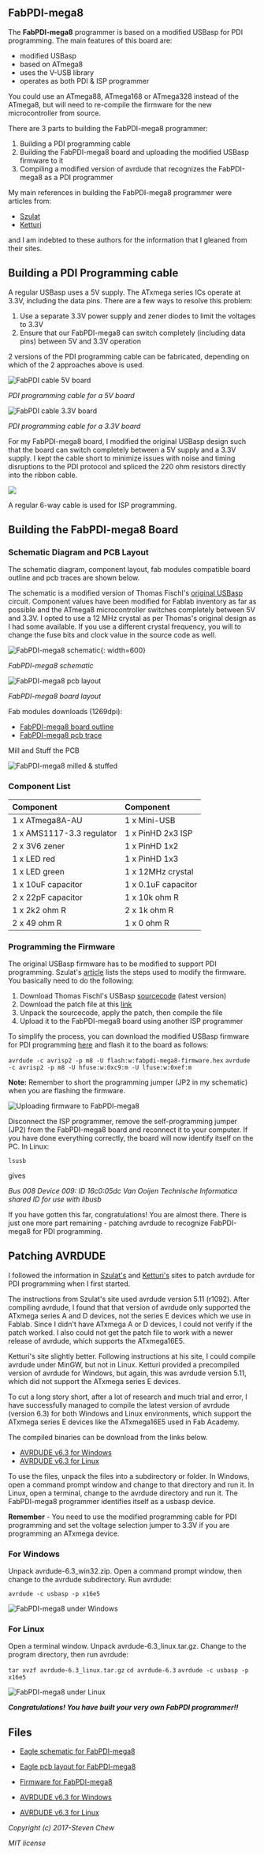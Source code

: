 ## FabPDI-mega8
The **FabPDI-mega8** programmer is based on a modified USBasp for PDI programming. The main features of this board are:
* modified USBasp
* based on ATmega8
* uses the V-USB library
* operates as both PDI & ISP programmer

You could use an ATmega88, ATmega168 or ATmega328 instead of the ATmega8, but will need to re-compile the firmware for the new microcontroller from source.

There are 3 parts to building the FabPDI-mega8 programmer:
1. Building a PDI programming cable
2. Building the FabPDI-mega8 board and uploading the modified USBasp firmware to it
3. Compiling a modified version of avrdude that recognizes the FabPDI-mega8 as a PDI programmer

My main references in building the FabPDI-mega8 programmer were articles from:
* [Szulat](http://szulat.blogspot.sg/2012/08/atxmega-programmer-for-050.html)
* [Ketturi](https://ketturi.kapsi.fi/2013/05/programming-xmega-with-usbasp-avrdude/)

and I am indebted to these authors for the information that I gleaned from their sites.

## Building a PDI Programming cable
A regular USBasp uses a 5V supply. The ATxmega series ICs operate at 3.3V, including the data pins. There are a few ways to resolve this problem:
1. Use a separate 3.3V power supply and zener diodes to limit the voltages to 3.3V
2. Ensure that our FabPDI-mega8 can switch completely (including data pins) between 5V and 3.3V operation

2 versions of the PDI programming cable can be fabricated, depending on which of the 2 approaches above is used.

![FabPDI cable 5V board](images/fabpdi-mega8_01.png)

*PDI programming cable for a 5V board*

![FabPDI cable 3.3V board](images/fabpdi-mega8_02.png)

*PDI programming cable for a 3.3V board*

For my FabPDI-mega8 board, I modified the original USBasp design such that the board can switch completely between a 5V supply and a 3.3V supply. I kept the cable short to minimize issues with noise and timing disruptions to the PDI protocol and spliced the 220 ohm resistors directly into the ribbon cable.

![](images/fabpdi-mega8_03.png)

A regular 6-way cable is used for ISP programming.

## Building the FabPDI-mega8 Board
### **Schematic Diagram and PCB Layout**

The schematic diagram, component layout, fab modules compatible board outline and pcb traces are shown below.

The schematic is a modified version of Thomas Fischl's [original USBasp](http://www.fischl.de/usbasp/) circuit. Component values have been modified for Fablab inventory as far as possible and the ATmega8 microcontroller switches completely between 5V and 3.3V. I opted to use a 12 MHz crystal as per Thomas's original design as I had some available. If you use a different crystal frequency, you will to change the fuse bits and clock value in the source code as well.

![FabPDI-mega8 schematic](images/fabpdi-mega8_04.png){: width=600}

*FabPDI-mega8 schematic*

![FabPDI-mega8 pcb layout](images/fabpdi-mega8_05.png)

*FabPDI-mega8 board layout*

Fab modules downloads (1269dpi):

* [FabPDI-mega8 board outline](images/fabpdi-mega8_outline.png)
* [FabPDI-mega8 pcb trace](images/fabpdi-mega8_traces.png)

Mill and Stuff the PCB

![FabPDI-mega8 milled & stuffed](images/fabpdi-mega8_06.png)

### **Component List**

| Component | Component |
| :------- | :-------- |
| 1 x ATmega8A-AU | 1 x Mini-USB |
| 1 x AMS1117-3.3 regulator | 1 x PinHD 2x3 ISP |
| 2 x 3V6 zener | 1 x PinHD 1x2 |
| 1 x LED red | 1 x PinHD 1x3 |
| 1 x LED green | 1 x 12MHz crystal |
| 1 x 10uF capacitor | 1 x 0.1uF capacitor |
| 2 x 22pF capacitor | 1 x 10k ohm R |
| 1 x 2k2 ohm R | 2 x 1k ohm R |
| 2 x 49 ohm R | 1 x 0 ohm R |

### **Programming the Firmware**
The original USBasp firmware has to be modified to support PDI programming. Szulat's [article](http://szulat.blogspot.sg/2012/08/atxmega-programmer-for-050.html) lists the steps used to modify the firmware. You basically need to do the following:

1. Download Thomas Fischl's USBasp [sourcecode](http://www.fischl.de/usbasp/usbasp.2011-05-28.tar.gz) (latest version)
2. Download the patch file at this [link](http://sz.toyspring.com/usbasp-pdi-usbaspfirmware-20120816.diff)
3. Unpack the sourcecode, apply the patch, then compile the file
4. Upload it to the FabPDI-mega8 board using another ISP programmer

To simplify the process, you can download the modified USBasp firmware for PDI programming [here](files/fabpdi-mega8/fabpdi-mega8-firmware.hex) and flash it to the board as follows:

`avrdude -c avrisp2 -p m8 -U flash:w:fabpdi-mega8-firmware.hex`
`avrdude -c avrisp2 -p m8 -U hfuse:w:0xc9:m -U lfuse:w:0xef:m`

**Note:** Remember to short the programming jumper (JP2 in my schematic) when you are flashing the firmware.

![Uploading firmware to FabPDI-mega8](images/fabpdi-mega8_07.png)

Disconnect the ISP programmer, remove the self-programming jumper (JP2) from the FabPDI-mega8 board and reconnect it to your computer. If you have done everything correctly, the board will now identify itself on the PC. In Linux:

`lsusb`

gives

*Bus 008 Device 009: ID 16c0:05dc Van Ooijen Technische Informatica shared ID for use with libusb*

If you have gotten this far, congratulations! You are almost there. There is just one more part remaining - patching avrdude to recognize FabPDI-mega8 for PDI programming.

## Patching AVRDUDE
I followed the information in [Szulat's](http://szulat.blogspot.sg/2012/08/atxmega-programmer-for-050.html) and [Ketturi's](https://ketturi.kapsi.fi/2013/05/programming-xmega-with-usbasp-avrdude/) sites to patch avrdude for PDI programming when I first started.

The instructions from Szulat's site used avrdude version 5.11 (r1092). After compiling avrdude, I found that that version of avrdude only supported the ATxmega series A and D devices, not the series E devices which we use in Fablab. Since I didn't have ATxmega A or D devices, I could not verify if the patch worked. I also could not get the patch file to work with a newer release of avrdude, which supports the ATxmega16E5.

Ketturi's site slightly better. Following instructions at his site, I could compile avrdude under MinGW, but not in Linux. Ketturi provided a precompiled version of avrdude for Windows, but again, this was avrdude version 5.11, which did not support the ATxmega series E devices.

To cut a long story short, after a lot of research and much trial and error, I have successfully managed to compile the latest version of avrdude (version 6.3) for both Windows and Linux environments, which support the ATxmega series E devices like the ATxmega16E5 used in Fab Academy.

The compiled binaries can be download from the links below.
* [AVRDUDE v6.3 for Windows](files/fabpdi-mega8/avrdude-6.3_win32.zip)
* [AVRDUDE v6.3 for Linux](files/fabpdi-mega8/avrdude-6.3_linux.tar.gz)

To use the files, unpack the files into a subdirectory or folder. In Windows, open a command prompt window and change to that directory and run it. In Linux, open a terminal, change to the avrdude directory and run it. The FabPDI-mega8 programmer identifies itself as a usbasp device.

**Remember** - You need to use the modified programming cable for PDI programming and set the voltage selection jumper to 3.3V if you are programming an ATxmega device.

### For Windows
Unpack avrdude-6.3_win32.zip. Open a command prompt window, then change to the avrdude subdirectory. Run avrdude:

`avrdude -c usbasp -p x16e5`

![FabPDI-mega8 under Windows](images/fabpdi-mega8_08.png)

### For Linux
Open a terminal window. Unpack avrdude-6.3_linux.tar.gz. Change to the program directory, then run avrdude:

`tar xvzf avrdude-6.3_linux.tar.gz`
`cd avrdude-6.3`
`avrdude -c usbasp -p x16e5`

![FabPDI-mega8 under Linux](images/fabpdi-mega8_09.png)

***Congratulations! You have built your very own FabPDI programmer!!***

## Files
* [Eagle schematic for FabPDI-mega8](files/fabpdi-mega8/fabpdi-mega8.sch)

* [Eagle pcb layout for FabPDI-mega8](files/fabpdi-mega8/fabpdi-mega8.brd)

* [Firmware for FabPDI-mega8](files/fabpdi-mega8/fabpdi-mega8-firmware.hex)

* [AVRDUDE v6.3 for Windows](files/fabpdi-mega8/avrdude-6.3_win32.zip)

* [AVRDUDE v6.3 for Linux](files/fabpdi-mega8/avrdude-6.3_linux.tar.gz)

*Copyright (c) 2017-Steven Chew*

*MIT license*
